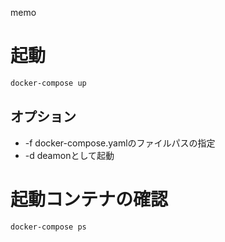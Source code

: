 memo

# 起動

```sh
docker-compose up
```

## オプション

 * -f docker-compose.yamlのファイルパスの指定
 * -d deamonとして起動

# 起動コンテナの確認

```sh
docker-compose ps
```

